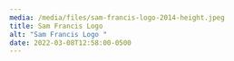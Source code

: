 ```yaml
---
media: /media/files/sam-francis-logo-2014-height.jpeg
title: Sam Francis Logo
alt: "Sam Francis Logo "
date: 2022-03-08T12:58:00-0500
---
```

